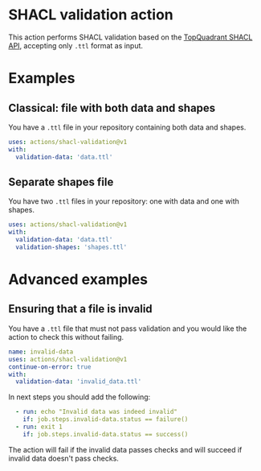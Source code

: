 # SHACL validation action

This action performs SHACL validation based on the [TopQuadrant SHACL API](https://github.com/TopQuadrant/shacl), accepting only `.ttl` format as input.

# Examples
## Classical: file with both data and shapes

You have a `.ttl` file in your repository containing both data and shapes.

```yaml
uses: actions/shacl-validation@v1
with:
  validation-data: 'data.ttl'
```

## Separate shapes file

You have two `.ttl` files in your repository: one with data and one with shapes.

```yaml
uses: actions/shacl-validation@v1
with:
  validation-data: 'data.ttl'
  validation-shapes: 'shapes.ttl'
```

# Advanced examples

## Ensuring that a file is invalid

You have a `.ttl` file that must not pass validation and you would like the action to check this without failing.

```yaml
name: invalid-data
uses: actions/shacl-validation@v1
continue-on-error: true
with:
  validation-data: 'invalid_data.ttl'
```

In next steps you should add the following:

```yaml
  - run: echo "Invalid data was indeed invalid"
    if: job.steps.invalid-data.status == failure()
  - run: exit 1
    if: job.steps.invalid-data.status == success()
```

The action will fail if the invalid data passes checks and will succeed if invalid data doesn't pass checks.